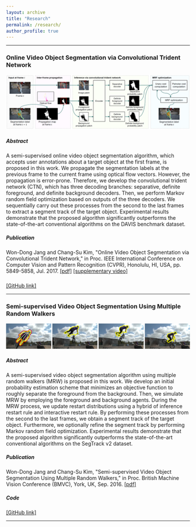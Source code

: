 ```yaml
---
layout: archive
title: "Research"
permalink: /research/
author_profile: true
---
```


<!--{% include base_path %}

{% for post in site.publications reversed %}
  {% include archive-single.html %}
{% endfor %}
-->



------------------------------------------------------------------------------
### Online Video Object Segmentation via Convolutional Trident Network
![CTN](/files/abstract_figures/CTN_overview.png)

##### Abstract
A semi-supervised online video object segmentation algorithm, which accepts user annotations about a target object at the first frame, is proposed in this work. We propagate the segmentation labels at the previous frame to the current frame using optical flow vectors. However, the propagation is error-prone. Therefore, we develop the convolutional trident network (CTN), which has three decoding branches: separative, definite foreground, and definite background decoders. Then, we perform Markov random field optimization based on outputs of the three decoders. We sequentially carry out these processes from the second to the last frames to extract a segment track of the target object. Experimental results demonstrate that the proposed algorithm significantly outperforms the state-of-the-art conventional algorithms on the DAVIS benchmark dataset.

##### Publication
Won-Dong Jang and Chang-Su Kim, "Online Video Object Segmentation via Convolutional Trident Network," in Proc. IEEE International Conference on Computer Vision and Pattern Recognition (CVPR), Honolulu, HI, USA, pp. 5849-5858, Jul. 2017. [[pdf]](http://openaccess.thecvf.com/content_cvpr_2017/papers/Jang_Online_Video_Object_CVPR_2017_paper.pdf) [[supplementary video]](https://youtu.be/anBeoXcGoXg)

##### 
[[GitHub link]](https://github.com/wdjang/CTN)


------------------------------------------------------------------------------
### Semi-supervised Video Object Segmentation Using Multiple Random Walkers
![SSVOS](/files/abstract_figures/SSVOS.png)

##### Abstract
A semi-supervised video object segmentation algorithm using multiple random walkers (MRW) is proposed in this work. We develop an initial probability estimation scheme that minimizes an objective function to roughly separate the foreground from the background. Then, we simulate MRW by employing the foreground and background agents. During the MRW process, we update restart distributions using a hybrid of inference restart rule and interactive restart rule. By performing these processes from the second to the last frames, we obtain a segment track of the target object. Furthermore, we optionally refine the segment track by performing Markov random field optimization. Experimental results demonstrate that the proposed algorithm significantly outperforms the state-of-the-art conventional algorithms on the SegTrack v2 dataset.

##### Publication
Won-Dong Jang and Chang-Su Kim, "Semi-supervised Video Object Segmentation Using Multiple Random Walkers," in Proc. British Machine Vision Conference (BMVC), York, UK, Sep. 2016. [[pdf]](/files/2016_BMVC_WDJANG.pdf)

##### Code
[[GitHub link]](https://github.com/wdjang/SSVOS)

------------------------------------------------------------------------------
